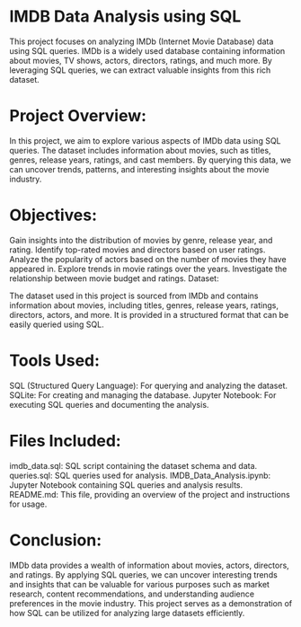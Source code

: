 # IMDB Data Analysis using SQL
This project focuses on analyzing IMDb (Internet Movie Database) data using SQL queries. IMDb is a widely used database containing information about movies, TV shows, actors, directors, ratings, and much more. By leveraging SQL queries, we can extract valuable insights from this rich dataset.

# Project Overview:
In this project, we aim to explore various aspects of IMDb data using SQL queries. The dataset includes information about movies, such as titles, genres, release years, ratings, and cast members. By querying this data, we can uncover trends, patterns, and interesting insights about the movie industry.

# Objectives:
Gain insights into the distribution of movies by genre, release year, and rating.
Identify top-rated movies and directors based on user ratings.
Analyze the popularity of actors based on the number of movies they have appeared in.
Explore trends in movie ratings over the years.
Investigate the relationship between movie budget and ratings.
Dataset:

The dataset used in this project is sourced from IMDb and contains information about movies, including titles, genres, release years, ratings, directors, actors, and more. It is provided in a structured format that can be easily queried using SQL.

# Tools Used:
SQL (Structured Query Language): For querying and analyzing the dataset.
SQLite: For creating and managing the database.
Jupyter Notebook: For executing SQL queries and documenting the analysis.

# Files Included:
imdb_data.sql: SQL script containing the dataset schema and data.
queries.sql: SQL queries used for analysis.
IMDB_Data_Analysis.ipynb: Jupyter Notebook containing SQL queries and analysis results.
README.md: This file, providing an overview of the project and instructions for usage.

# Conclusion:
IMDb data provides a wealth of information about movies, actors, directors, and ratings. By applying SQL queries, we can uncover interesting trends and insights that can be valuable for various purposes such as market research, content recommendations, and understanding audience preferences in the movie industry. This project serves as a demonstration of how SQL can be utilized for analyzing large datasets efficiently.
